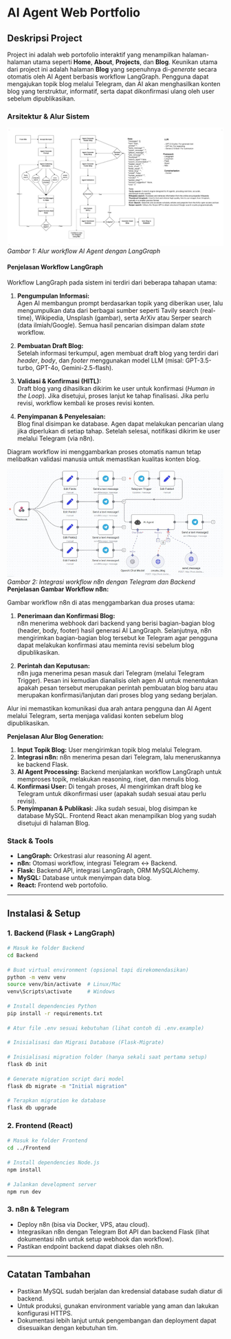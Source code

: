 # AI Agent Web Portfolio

## Deskripsi Project

Project ini adalah web portofolio interaktif yang menampilkan halaman-halaman utama seperti **Home**, **About**, **Projects**, dan **Blog**. Keunikan utama dari project ini adalah halaman **Blog** yang sepenuhnya di-*generate* secara otomatis oleh AI Agent berbasis workflow LangGraph. Pengguna dapat mengajukan topik blog melalui Telegram, dan AI akan menghasilkan konten blog yang terstruktur, informatif, serta dapat dikonfirmasi ulang oleh user sebelum dipublikasikan.

### Arsitektur & Alur Sistem

![Workflow LangGraph](images/langgraph_workflow.jpeg)
*Gambar 1: Alur workflow AI Agent dengan LangGraph*
#### Penjelasan Workflow LangGraph

Workflow LangGraph pada sistem ini terdiri dari beberapa tahapan utama:

1. **Pengumpulan Informasi:**  
    Agen AI membangun prompt berdasarkan topik yang diberikan user, lalu mengumpulkan data dari berbagai sumber seperti Tavily search (real-time), Wikipedia, Unsplash (gambar), serta ArXiv atau Serper search (data ilmiah/Google). Semua hasil pencarian disimpan dalam _state_ workflow.

2. **Pembuatan Draft Blog:**  
    Setelah informasi terkumpul, agen membuat draft blog yang terdiri dari _header_, _body_, dan _footer_ menggunakan model LLM (misal: GPT-3.5-turbo, GPT-4o, Gemini-2.5-flash).

3. **Validasi & Konfirmasi (HITL):**  
    Draft blog yang dihasilkan dikirim ke user untuk konfirmasi (_Human in the Loop_). Jika disetujui, proses lanjut ke tahap finalisasi. Jika perlu revisi, workflow kembali ke proses revisi konten.

4. **Penyimpanan & Penyelesaian:**  
    Blog final disimpan ke database. Agen dapat melakukan pencarian ulang jika diperlukan di setiap tahap. Setelah selesai, notifikasi dikirim ke user melalui Telegram (via n8n).

Diagram workflow ini menggambarkan proses otomatis namun tetap melibatkan validasi manusia untuk memastikan kualitas konten blog.

![Workflow n8n](images/n8n_workflow.jpeg)
*Gambar 2: Integrasi workflow n8n dengan Telegram dan Backend*
**Penjelasan Gambar Workflow n8n:**

Gambar workflow n8n di atas menggambarkan dua proses utama:

1. **Penerimaan dan Konfirmasi Blog:**  
    n8n menerima webhook dari backend yang berisi bagian-bagian blog (header, body, footer) hasil generasi AI LangGraph. Selanjutnya, n8n mengirimkan bagian-bagian blog tersebut ke Telegram agar pengguna dapat melakukan konfirmasi atau meminta revisi sebelum blog dipublikasikan.

2. **Perintah dan Keputusan:**  
    n8n juga menerima pesan masuk dari Telegram (melalui Telegram Trigger). Pesan ini kemudian dianalisis oleh agen AI untuk menentukan apakah pesan tersebut merupakan perintah pembuatan blog baru atau merupakan konfirmasi/lanjutan dari proses blog yang sedang berjalan.

Alur ini memastikan komunikasi dua arah antara pengguna dan AI Agent melalui Telegram, serta menjaga validasi konten sebelum blog dipublikasikan.


**Penjelasan Alur Blog Generation:**
1. **Input Topik Blog:** User mengirimkan topik blog melalui Telegram.
2. **Integrasi n8n:** n8n menerima pesan dari Telegram, lalu meneruskannya ke backend Flask.
3. **AI Agent Processing:** Backend menjalankan workflow LangGraph untuk memproses topik, melakukan reasoning, riset, dan menulis blog.
4. **Konfirmasi User:** Di tengah proses, AI mengirimkan draft blog ke Telegram untuk dikonfirmasi user (apakah sudah sesuai atau perlu revisi).
5. **Penyimpanan & Publikasi:** Jika sudah sesuai, blog disimpan ke database MySQL. Frontend React akan menampilkan blog yang sudah disetujui di halaman Blog.

### Stack & Tools
- **LangGraph:** Orkestrasi alur reasoning AI agent.
- **n8n:** Otomasi workflow, integrasi Telegram ↔ Backend.
- **Flask:** Backend API, integrasi LangGraph, ORM MySQLAlchemy.
- **MySQL:** Database untuk menyimpan data blog.
- **React:** Frontend web portofolio.

---

## Instalasi & Setup

### 1. Backend (Flask + LangGraph)

```sh
# Masuk ke folder Backend
cd Backend

# Buat virtual environment (opsional tapi direkomendasikan)
python -m venv venv
source venv/bin/activate  # Linux/Mac
venv\Scripts\activate     # Windows

# Install dependencies Python
pip install -r requirements.txt

# Atur file .env sesuai kebutuhan (lihat contoh di .env.example)

# Inisialisasi dan Migrasi Database (Flask-Migrate)

# Inisialisasi migration folder (hanya sekali saat pertama setup)
flask db init

# Generate migration script dari model
flask db migrate -m "Initial migration"

# Terapkan migration ke database
flask db upgrade
```

### 2. Frontend (React)

```sh
# Masuk ke folder Frontend
cd ../Frontend

# Install dependencies Node.js
npm install

# Jalankan development server
npm run dev
```

### 3. n8n & Telegram

- Deploy n8n (bisa via Docker, VPS, atau cloud).
- Integrasikan n8n dengan Telegram Bot API dan backend Flask (lihat dokumentasi n8n untuk setup webhook dan workflow).
- Pastikan endpoint backend dapat diakses oleh n8n.

---

## Catatan Tambahan

- Pastikan MySQL sudah berjalan dan kredensial database sudah diatur di backend.
- Untuk produksi, gunakan environment variable yang aman dan lakukan konfigurasi HTTPS.
- Dokumentasi lebih lanjut untuk pengembangan dan deployment dapat disesuaikan dengan kebutuhan tim.

